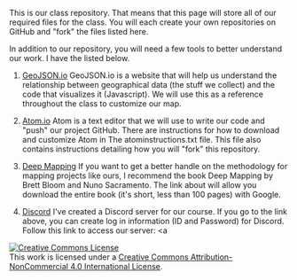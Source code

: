 This is our class repository. That means that this page will store all of our
required files for the class. You will each create your own repositories on
GitHub and "fork" the files listed here.

In addition to our repository, you will need a few tools to better understand
our work. I have the listed below.

1. <a href="http://geojson.io">GeoJSON.io</a>
GeoJSON.io is a website that will help us understand the relationship between
geographical data (the stuff we collect) and the code that visualizes it
(Javascript). We will use this as a reference throughout the class to customize
our map.

2. <a href="http://atom.io">Atom.io</a>
Atom is a text editor that we will use to write our code and "push" our project
GitHub. There are instructions for how to download and customize Atom in The
atominstructions.txt file. This file also contains instructions detailing how
you will "fork" this repository.

3. <a href="https://www.academia.edu/37786062/Deep_Mapping">Deep Mapping</a>
If you want to get a better handle on the methodology for mapping projects like
ours, I recommend the book Deep Mapping by Brett Bloom and Nuno Sacramento. The
link about will allow you download the entire book (it's short, less than 100
pages) with Google.

4. <a href="http://discordapp.com">Discord</a>
I've created a Discord server for our course. If
you go to the link above, you can create log in
information (ID and Password) for Discord. Follow
this link to access our server: <a

<a rel="license" href="http://creativecommons.org/licenses/by-nc/4.0/">
<img alt="Creative Commons License" style="border-width:0"
src="https://i.creativecommons.org/l/by-nc/4.0/88x31.png" /></a><br />
This work is licensed under a
<a rel="license" href="http://creativecommons.org/licenses/by-nc/4.0/">Creative
Commons Attribution-NonCommercial 4.0 International License</a>.
